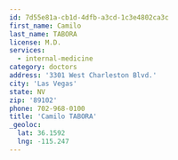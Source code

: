 ```yaml
---
id: 7d55e81a-cb1d-4dfb-a3cd-1c3e4802ca3c
first_name: Camilo
last_name: TABORA
license: M.D.
services:
  - internal-medicine
category: doctors
address: '3301 West Charleston Blvd.'
city: 'Las Vegas'
state: NV
zip: '89102'
phone: 702-968-0100
title: 'Camilo TABORA'
_geoloc:
  lat: 36.1592
  lng: -115.247
---
```

